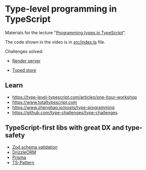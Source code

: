 # Type-level programming in TypeScript

Materials for the lecture "[Programming types in TypeScript](https://www.youtube.com/watch?v=6cf2C76ADM8)".

The code shown in the video is in [src/index.ts](https://github.com/smarthead/type-programming/blob/main/src/index.ts) file.

Challenges solved:

- [Render server](https://github.com/smarthead/type-programming-render-server)

- [Typed store](https://github.com/smarthead/type-programming-typed-store)


## Learn

- https://type-level-typescript.com/articles/one-hour-workshop
- https://www.totaltypescript.com
- https://www.zhenghao.io/posts/type-programming
- https://github.com/type-challenges/type-challenges

## TypeScript-first libs with great DX and type-safety

- [Zod schema validation](https://zod.dev)
- [DrizzleORM](https://orm.drizzle.team)
- [Prisma](https://www.prisma.io)
- [TS-Pattern](https://github.com/gvergnaud/ts-pattern)
